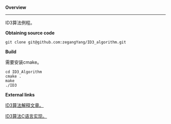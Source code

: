 **Overview**

------

ID3算法例程。

**Obtaining source code**

```shell
git clone git@github.com:zegangYang/ID3_algorithm.git
```

**Build**

需要安装cmake。

```shell
cd ID3_Algorithm
cmake .
make
./ID3
```

**External links**

[ID3算法解释文章。](https://www.cise.ufl.edu/~ddd/cap6635/Fall-97/Short-papers/2.htm)

[ID3算法C语言实现。](http://id3alg.altervista.org/)



